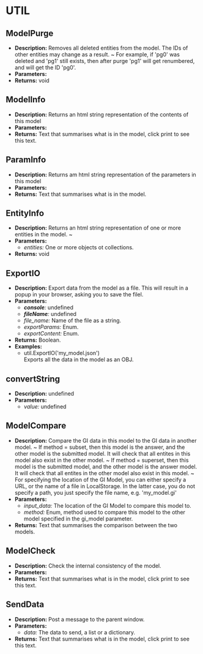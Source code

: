 # UTIL    

## ModelPurge  
* **Description:** Removes all deleted entities from the model.
The IDs of other entities may change as a result.
~
For example, if 'pg0' was deleted and 'pg1' still exists, then after purge
'pg1' will get renumbered, and will get the ID 'pg0'.  
* **Parameters:**  
* **Returns:** void  
  
## ModelInfo  
* **Description:** Returns an html string representation of the contents of this model  
* **Parameters:**  
* **Returns:** Text that summarises what is in the model, click print to see this text.  
  
## ParamInfo  
* **Description:** Returns am html string representation of the parameters in this model  
* **Parameters:**  
* **Returns:** Text that summarises what is in the model.  
  
## EntityInfo  
* **Description:** Returns an html string representation of one or more entities in the model.
~  
* **Parameters:**  
  * *entities:* One or more objects ot collections.  
* **Returns:** void  
  
## ExportIO  
* **Description:** Export data from the model as a file.
This will result in a popup in your browser, asking you to save the filel.  
* **Parameters:**  
  * *__console__:* undefined  
  * *__fileName__:* undefined  
  * *file_name:* Name of the file as a string.  
  * *exportParams:* Enum.  
  * *exportContent:* Enum.  
* **Returns:** Boolean.  
* **Examples:**  
  * util.ExportIO('my_model.json')  
    Exports all the data in the model as an OBJ.
  
  
## convertString  
* **Description:** undefined  
* **Parameters:**  
  * *value:* undefined  
  
## ModelCompare  
* **Description:** Compare the GI data in this model to the GI data in another model.
~
If method = subset, then this model is the answer, and the other model is the submitted model.
It will check that all entites in this model also exist in the other model.
~
If method = superset, then this model is the submitted model, and the other model is the answer model.
It will check that all entites in the other model also exist in this model.
~
For specifying the location of the GI Model, you can either specify a URL,
or the name of a file in LocalStorage.
In the latter case, you do not specify a path, you just specify the file name, e.g. 'my_model.gi'  
* **Parameters:**  
  * *input_data:* The location of the GI Model to compare this model to.  
  * *method:* Enum, method used to compare this model to the other model specified in the gi_model parameter.  
* **Returns:** Text that summarises the comparison between the two models.  
  
## ModelCheck  
* **Description:** Check the internal consistency of the model.  
* **Parameters:**  
* **Returns:** Text that summarises what is in the model, click print to see this text.  
  
## SendData  
* **Description:** Post a message to the parent window.  
* **Parameters:**  
  * *data:* The data to send, a list or a dictionary.  
* **Returns:** Text that summarises what is in the model, click print to see this text.  
  
